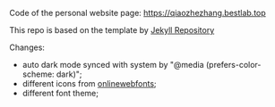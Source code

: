 Code of the personal website page: https://qiaozhezhang.bestlab.top

This repo is based on the template by [Jekyll Repository](https://github.com/jekyll/jekyll)

Changes:
- auto dark mode synced with system by "@media (prefers-color-scheme: dark)";
- different icons from [onlinewebfonts](https://www.onlinewebfonts.com/icon);
- different font theme;
